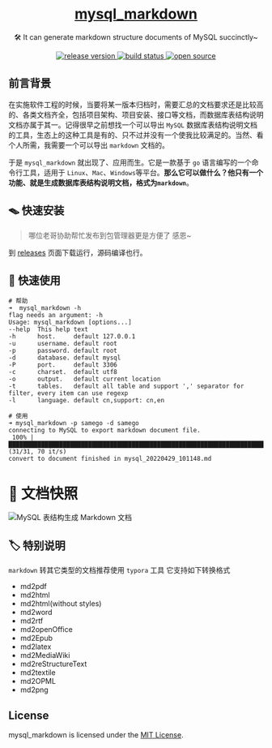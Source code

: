 <h1 align="center">
  <a href="https://github.com/alicfeng/mysql_markdown">
    mysql_markdown
  </a>
</h1>
<p align="center">
  🛠 It can generate markdown structure documents of MySQL succinctly~
</p>
<p align="center">
  <a href="https://github.com/alicfeng/mysql_markdown/releases">
    <img src="https://img.shields.io/github/release/alicfeng/mysql_markdown" alt="release version">
  </a>
  <a href="https://github.com/alicfeng/mysql_markdown">
    <img src="https://travis-ci.org/alicfeng/mysql_markdown.svg?branch=master" alt="build status">
  </a>
  <a href="https://lbesson.mit-license.org">
    <img src="https://img.shields.io/badge/License-MIT-blue.svg" alt="open source">
  </a>
</p>


## 前言背景

在实施软件工程的时候，当要将某一版本归档时，需要汇总的文档要求还是比较高的、各类文档齐全，包括项目架构、项目安装、接口等文档，而数据库表结构说明文档亦属于其一。记得很早之前想找一个可以导出 `MySQL` 数据库表结构说明文档的工具，生态上的这种工具是有的、只不过并没有一个使我比较满足的。当然、看个人所需，我需要一个可以导出 `markdown` 文档的。

于是 `mysql_markdown` 就出现了、应用而生。它是一款基于 `go` 语言编写的一个命令行工具，适用于 `Linux`、`Mac`、`Windows`等平台。**那么它可以做什么？他只有一个功能、就是生成数据库表结构说明文档，格式为`markdown`**。



## 🪤 快速安装

> 哪位老哥协助帮忙发布到包管理器更是方便了 感恩~

到 [releases](https://github.com/alicfeng/mysql_markdown/releases) 页面下载运行，源码编译也行。



## 🚀 快速使用

```shell
# 帮助
➜  mysql_markdown -h
flag needs an argument: -h
Usage: mysql_markdown [options...]
--help  This help text
-h      host.     default 127.0.0.1
-u      username. default root
-p      password. default root
-d      database. default mysql
-P      port.     default 3306
-c      charset.  default utf8
-o      output.   default current location
-t      tables.   default all table and support ',' separator for filter, every item can use regexp
-l      language. default cn,support: cn,en

# 使用
➜ mysql_markdown -p samego -d samego
connecting to MySQL to export markdown document file.
 100% |█████████████████████████████████████████████████████████████████████████████████████| (31/31, 70 it/s)
convert to document finished in mysql_20220429_101148.md
```



# 💾 文档快照

![MySQL 表结构生成 Markdown 文档](https://upload-images.jianshu.io/upload_images/1678789-8050fa3687e575db.png)



## 🏷 特别说明

`markdown` 转其它类型的文档推荐使用 `typora` 工具 它支持如下转换格式

- md2pdf
- md2html
- md2html(without styles)
- md2word
- md2rtf
- md2openOffice
- md2Epub
- md2latex
- md2MediaWiki
- md2reStructureText
- md2textile
- md2OPML
- md2png



## License

mysql_markdown is licensed under the [MIT License](https://raw.githubusercontent.com/alicfeng/mysql_markdown/master/LICENSE).
